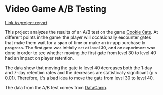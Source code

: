 # Video Game A/B Testing

[Link to project report](https://nbviewer.jupyter.org/github/marty-vanhoof/Video_Game_AB_Testing/blob/master/cc_ab_tests.ipynb)

This project analyzes the results of an A/B test on the game [Cookie Cats](https://www.facebook.com/cookiecatsgame/).  At different points in the game, the player will occasionally encounter gates that make them wait for a span of time or make an in-app purchase to progress.  The first gate was initially set at level 30, and an experiment was done in order to see whether moving the first gate from level 30 to level 40 had an impact on player retention.

The data show that moving the gate to level 40 decreases both the 1-day and 7-day retention rates and the decreases are statistically significant (p < 0.01).  Therefore, it's a bad idea to move the gate from level 30 to level 40.

The data from the A/B test comes from [DataCamp](https://www.datacamp.com/).